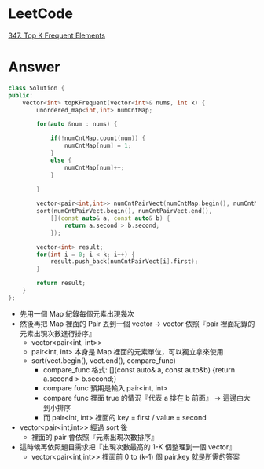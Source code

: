
# LeetCode
[347. Top K Frequent Elements](https://leetcode.com/problems/top-k-frequent-elements/)

# Answer
```Cpp
class Solution {
public:
    vector<int> topKFrequent(vector<int>& nums, int k) {
        unordered_map<int,int> numCntMap;

        for(auto &num : nums) {

            if(!numCntMap.count(num)) {
                numCntMap[num] = 1;
            }
            else {
                numCntMap[num]++;
            }

        }
     
        vector<pair<int,int>> numCntPairVect(numCntMap.begin(), numCntMap.end());
        sort(numCntPairVect.begin(), numCntPairVect.end(),
            [](const auto& a, const auto& b) {
                return a.second > b.second;
            });

        vector<int> result;
        for(int i = 0; i < k; i++) {
            result.push_back(numCntPairVect[i].first);
        }

        return result;
    }
};
```
- 先用一個 Map 紀錄每個元素出現幾次
- 然後再把 Map 裡面的 Pair 丟到一個 vector -> vector 依照『pair 裡面紀錄的元素出現次數進行排序』
	- vector<pair<int, int>>
	- pair<int, int> 本身是 Map 裡面的元素單位，可以獨立拿來使用
	- sort(vect.begin(), vect.end(), compare_func)
		- compare_func 格式: \[\](const auto& a, const auto&b) {return a.second > b.second;}
		- compare func 預期是輸入 pair<int, int>
		- compare func 裡面 true 的情況『代表 a 排在 b 前面』 -> 這邊由大到小排序
		- 而 pair<int, int> 裡面的 key = first / value = second
- vector<pair<int,int>> 經過 sort 後
	- 裡面的 pair 會依照『元素出現次數排序』
- 這時候再依照題目需求把『出現次數最高的 1-K 個整理到一個 vector』
	- vector<pair<int,int>> 裡面前 0 to (k-1) 個 pair.key 就是所需的答案